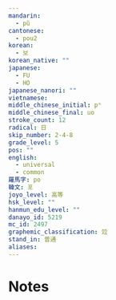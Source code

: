 ```yaml
---
mandarin:
  - pǔ
cantonese:
  - pou2
korean:
  - 보
korean_native: ""
japanese:
  - FU
  - HO
japanese_nanori: ""
vietnamese:
middle_chinese_initial: pʰ
middle_chinese_final: uo
stroke_count: 12
radical: 日
skip_number: 2-4-8
grade_level: 5
pos: ""
english:
  - universal
  - common
羅馬字: po
韓文: 포
joyo_level: 高等
hsk_level: ""
hanmun_edu_level: ""
danayo_id: 5219
mc_id: 2497
graphemic_classification: 竝
stand_in: 普通
aliases:
---
```


# Notes
